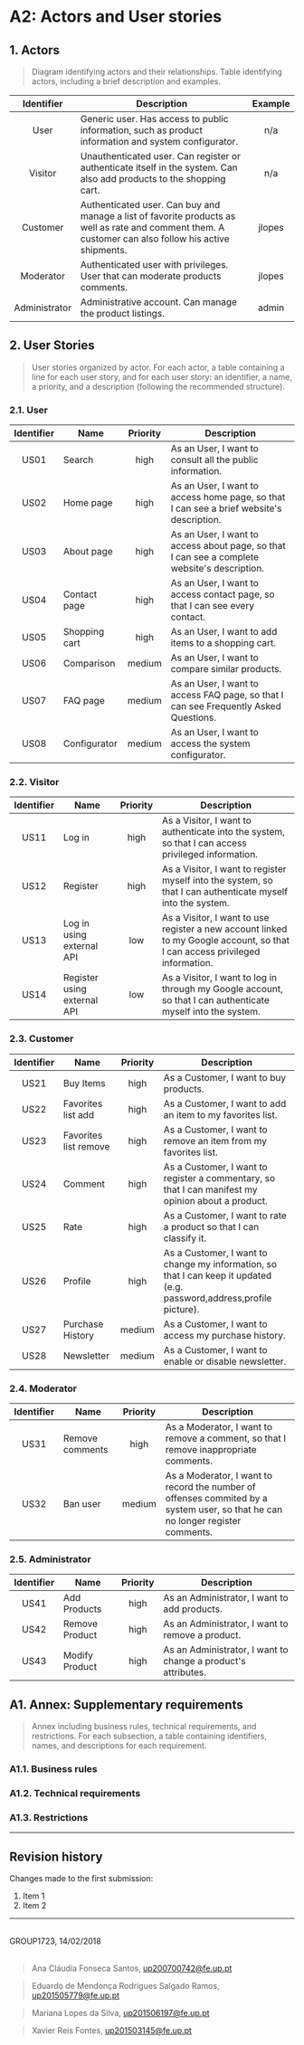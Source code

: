 # A2: Actors and User stories
 
## 1. Actors
 
> Diagram identifying actors and their relationships.
> Table identifying actors, including a brief description and examples.

| Identifier |Description |Example|
|:-------------:|-------------| :-----:|
| User|Generic user. Has access to public information, such as product information and system configurator.|n/a|
| Visitor |Unauthenticated user. Can register or authenticate itself in the system. Can also add products to the shopping cart.|n/a|
| Customer	|Authenticated user. Can buy and manage a list of favorite products as well as rate and comment them. A customer can also follow his active shipments.|jlopes|
| Moderator	|Authenticated user with privileges. User that can moderate products comments.|jlopes|
| Administrator	|Administrative account. Can manage the product listings.|admin|

 
## 2. User Stories
 
> User stories organized by actor.
> For each actor, a table containing a line for each user story, and for each user story: an identifier, a name, a priority, and a description (following the recommended structure).

### 2.1. User
|Identifier	|Name	|Priority	|Description|
|:---------:|-----|:-------:|-----------|
|US01|Search|high|As an User, I want to consult all the public information.|
|US02|Home page|high|	As an User, I want to access home page, so that I can see a brief website's description.|
|US03|About page|high|	As an User, I want to access about page, so that I can see a complete website's description.|
|US04|Contact page|high|	As an User, I want to access contact page, so that I can see every contact.|
|US05|Shopping cart|high|	As an User, I want to add items to a shopping cart.|
|US06|Comparison|	medium	|As an User, I want to compare similar products.|
|US07|FAQ page|medium|	As an User, I want to access FAQ page, so that I can see Frequently Asked Questions.|
|US08|Configurator|medium|	As an User, I want to access the system configurator.|

### 2.2. Visitor
|Identifier	|Name	|Priority	|Description|
|:---------:|-----|:-------:|-----------|
|US11|Log in	|high|	As a Visitor, I want to authenticate into the system, so that I can access privileged information.|
|US12|Register |high|	As a Visitor, I want to register myself into the system, so that I can authenticate myself into the system.|
|US13|Log in using external API|low|	As a Visitor, I want to use register a new account linked to my Google account, so that I can access privileged information.|
|US14|Register using external API|low|	As a Visitor, I want to log in through my Google account, so that I can authenticate myself into the system.|

### 2.3. Customer
|Identifier	|Name	|Priority	|Description|
|:---------:|-----|:-------:|-----------|
|US21|Buy Items|high|	As a Customer, I want to buy products.|
|US22|Favorites list add|high|	As a Customer, I want to add an item to my favorites list.|
|US23|Favorites list remove|high|	As a Customer, I want to remove an item from my favorites list.|
|US24|Comment|high|	As a Customer, I want to register a commentary, so that I can manifest my opinion about a product.|
|US25|Rate|high|	As a Customer, I want to rate a product so that I can classify it.|
|US26|Profile|high|As a Customer, I want to change my information, so that I can keep it updated (e.g. password,address,profile picture).|
|US27|Purchase History|medium|	As a Customer, I want to access my purchase history.|
|US28|Newsletter|medium|	As a Customer, I want to enable or disable newsletter.|
 
### 2.4. Moderator
|Identifier	|Name	|Priority	|Description|
|:---------:|-----|:-------:|-----------|
|US31|Remove comments|high|	As a Moderator, I want to remove a comment, so that I remove inappropriate comments.|
|US32|Ban user|medium|	As a Moderator, I want to record the number of offenses commited by a system user, so that he can no longer register comments.|

### 2.5. Administrator
|Identifier	|Name	|Priority	|Description|
|:---------:|-----|:-------:|-----------|
|US41|Add Products|high|As an Administrator, I want to add products.|
|US42|Remove Product|high|As an Administrator, I want to remove a product.|
|US43|Modify Product|high|As an Administrator, I want to change a product's attributes.|

## A1. Annex: Supplementary requirements
 
> Annex including business rules, technical requirements, and restrictions.
> For each subsection, a table containing identifiers, names, and descriptions for each requirement.
 
### A1.1. Business rules
 
### A1.2. Technical requirements
 
### A1.3. Restrictions
 
***
 
## Revision history
 
Changes made to the first submission:
1. Item 1
1. Item 2
 
***
 
<br>
GROUP1723, 14/02/2018
<br>
<br>

> Ana Cláudia Fonseca Santos, up200700742@fe.up.pt

> Eduardo de Mendonça Rodrigues Salgado Ramos, up201505779@fe.up.pt

> Mariana Lopes da Silva, up201506197@fe.up.pt

> Xavier Reis Fontes, up201503145@fe.up.pt
